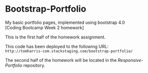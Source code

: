 # Bootstrap-Portfolio
My basic portfolio pages, implemented using bootstrap 4.0  
[Coding Bootcamp Week 2 homework]

This is the first half of the homework assignment.  

This code has been deployed to the following URL:  
`http://tomharris-com.stackstaging.com/bootstrap-portfolio/`

The second half of the homework will be located in the *Responsive-Portfolio* repository.
